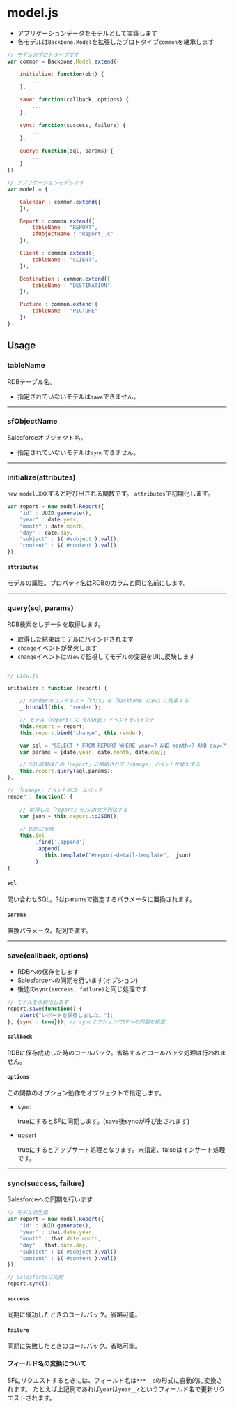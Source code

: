 # model.js

* アプリケーションデータをモデルとして実装します
* 各モデルは`Backbone.Model`を拡張したプロトタイプ`common`を継承します

```javascript
// モデルのプロトタイプです
var common = Backbone.Model.extend({

	initialize: function(obj) {
		...
	},

	save: function(callback, options) {
		...
	},

	sync: function(success, failure) {
		...
	},

	query: function(sql, params) {
		...
	}
})

// アプリケーションモデルです
var model = {

	Calendar : common.extend({
	}),

	Report : common.extend({
		tableName : "REPORT",
		sfObjectName : "Report__c"
	}),

	Client : common.extend({
		tableName : "CLIENT",
	}),

	Destination : common.extend({
		tableName : "DESTINATION"
	}),

	Picture : common.extend({
		tableName : "PICTURE"
	})
}
```

## Usage

### tableName

RDBテーブル名。

* 指定されていないモデルは`save`できません。

***

### sfObjectName

Salesforceオブジェクト名。

* 指定されていないモデルは`sync`できません。

***

### initialize(attributes)

`new model.XXX`すると呼び出される関数です。
`attributes`で初期化します。

```javascript
var report = new model.Report({
	"id" : UUID.generate(),
	"year" : date.year,
	"month" : date.month,
	"day" : date.day,
	"subject" : $('#subject').val(),
	"content" : $('#content').val()
});
```

#### `attributes`

モデルの属性。プロパティ名はRDBのカラムと同じ名前にします。

***

### query(sql, params)

RDB検索をしデータを取得します。

* 取得した結果はモデルにバインドされます
* `change`イベントが発火します
 * `change`イベントは`View`で監視してモデルの変更をUIに反映します

```javascript

// view.js

initialize : function (report) {

    // renderのコンテキスト「this」を「Backbone.View」に拘束する
    _.bindAll(this, 'render');

    // モデル「report」に「change」イベントをバインド
    this.report = report;
    this.report.bind("change", this.render);

    var sql = "SELECT * FROM REPORT WHERE year=? AND month=? AND day=?";
    var params = [date.year, date.month, date.day];

    // SQL結果はこの「report」に格納されて「change」イベントが発火する
    this.report.query(sql,params);
},

// 「change」イベントのコールバック
render : function() {
    
    // 取得した「report」をJSON文字列化する
    var json = this.report.toJSON();
    
    // DOMに反映
    this.$el
         .find('.append')
         .append(
            this.template("#report-detail-template",  json)
         );
}
```
#### `sql`

問い合わせSQL。?はparamsで指定するパラメータに置換されます。

#### `params`

置換パラメータ。配列で渡す。

***

### save(callback, options)

* RDBへの保存をします
* Salesforceへの同期を行います(オプション)
 * 後述の`sync(success, failure)`と同じ処理です

``` javascript
// モデルを永続化します
report.save(function() {
	alert("レポートを保存しました。");
}, {sync : true}}); // syncオプションでSFへの同期を指定
```

#### `callback`
RDBに保存成功した時のコールバック。省略するとコールバック処理は行われません。

#### `options`
この関数のオプション動作をオブジェクトで指定します。

* sync

	trueにするとSFに同期します。(save後syncが呼び出されます)

* upsert

	trueにするとアップサート処理となります。未指定、falseはインサート処理です。

***

### sync(success, failure)

Salesforceへの同期を行います

```javascript
// モデルの生成
var report = new model.Report({
    "id" : UUID.generate(),
    "year" : that.date.year,
    "month" : that.date.month,
    "day" : that.date.day,
    "subject" : $('#subject').val(),
    "content" : $('#content').val()
});

// Salesforceに同期
report.sync();
```

#### `success`
同期に成功したときのコールバック。省略可能。

#### `failure`
同期に失敗したときのコールバック。省略可能。

#### フィールド名の変換について

SFにリクエストするときには、フィールド名は`***__c`の形式に自動的に変換されます。
たとえば上記例であれば`year`は`year__c`というフィールド名で更新リクエストされます。
